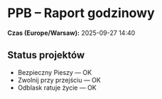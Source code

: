 # PPB – Raport godzinowy
**Czas (Europe/Warsaw):** 2025-09-27 14:40

## Status projektów
- Bezpieczny Pieszy — OK
- Zwolnij przy przejściu — OK
- Odblask ratuje życie — OK

